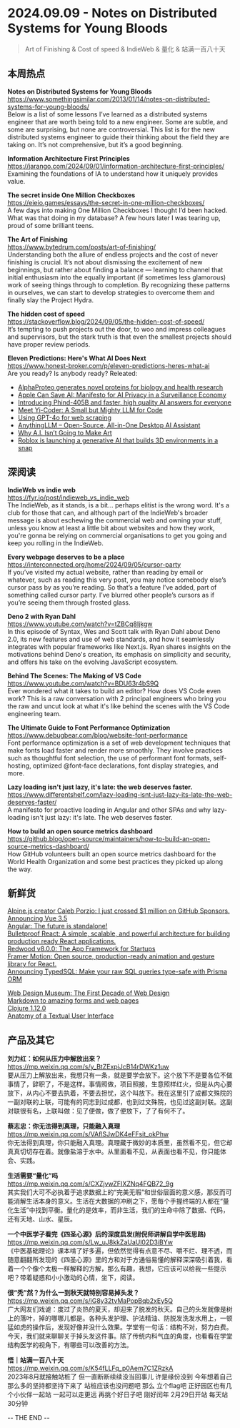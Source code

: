 2024.09.09 -  Notes on Distributed Systems for Young Bloods  
========  

> Art of Finishing & Cost of speed & IndieWeb & 量化 & 站满一百八十天

## 本周热点

**Notes on Distributed Systems for Young Bloods**  
https://www.somethingsimilar.com/2013/01/14/notes-on-distributed-systems-for-young-bloods/  
Below is a list of some lessons I’ve learned as a distributed systems engineer that are worth being told to a new engineer. Some are subtle, and some are surprising, but none are controversial. This list is for the new distributed systems engineer to guide their thinking about the field they are taking on. It’s not comprehensive, but it’s a good beginning.

**Information Architecture First Principles**  
https://jarango.com/2024/09/01/information-architecture-first-principles/  
Examining the foundations of IA to understand how it uniquely provides value.

**The secret inside One Million Checkboxes**  
https://eieio.games/essays/the-secret-in-one-million-checkboxes/  
A few days into making One Million Checkboxes I thought I’d been hacked. What was that doing in my database? A few hours later I was tearing up, proud of some brilliant teens.

**The Art of Finishing**  
https://www.bytedrum.com/posts/art-of-finishing/  
Understanding both the allure of endless projects and the cost of never finishing is crucial. It’s not about dismissing the excitement of new beginnings, but rather about finding a balance — learning to channel that initial enthusiasm into the equally important (if sometimes less glamorous) work of seeing things through to completion. By recognizing these patterns in ourselves, we can start to develop strategies to overcome them and finally slay the Project Hydra.

**The hidden cost of speed**  
https://stackoverflow.blog/2024/09/05/the-hidden-cost-of-speed/  
It’s tempting to push projects out the door, to woo and impress colleagues and supervisors, but the stark truth is that even the smallest projects should have proper review periods.

**Eleven Predictions: Here's What AI Does Next**  
https://www.honest-broker.com/p/eleven-predictions-heres-what-ai  
Are you ready? Is anybody ready? Releated:  
- [AlphaProteo generates novel proteins for biology and health research](https://deepmind.google/discover/blog/alphaproteo-generates-novel-proteins-for-biology-and-health-research/)  
- [Apple Can Save AI: Manifesto for AI Privacy in a Surveillance Economy](https://lucas-mcgregor.medium.com/apple-will-save-ai-f38ec90114e6)  
- [Introducing Phind-405B and faster, high quality AI answers for everyone](https://www.phind.com/blog/introducing-phind-405b-and-better-faster-searches)  
- [Meet Yi-Coder: A Small but Mighty LLM for Code](https://01-ai.github.io/blog.html?post=en/2024-09-05-A-Small-but-Mighty-LLM-for-Code.md)  
- [Using GPT-4o for web scraping](https://blancas.io/blog/ai-web-scraper/)  
- [AnythingLLM – Open-Source, All-in-One Desktop AI Assistant](https://github.com/Mintplex-Labs/anything-llm)  
- [Why A.I. Isn’t Going to Make Art](https://www.newyorker.com/culture/the-weekend-essay/why-ai-isnt-going-to-make-art)  
- [Roblox is launching a generative AI that builds 3D environments in a snap](https://www.technologyreview.com/2024/09/06/1103707/roblox-is-launching-a-generative-ai-that-builds-3d-environments-in-a-snap/)  

## 深阅读

**IndieWeb vs indie web**  
https://fyr.io/post/indieweb_vs_indie_web  
The IndieWeb, as it stands, is a bit... perhaps elitist is the wrong word. It's a club for those that can, and although part of the IndieWeb's broader message is about eschewing the commercial web and owning your stuff, unless you know at least a little bit about websites and how they work, you're gonna be relying on commercial organisations to get you going and keep you rolling in the IndieWeb.

**Every webpage deserves to be a place**  
https://interconnected.org/home/2024/09/05/cursor-party  
If you’ve visited my actual website, rather than reading by email or whatever, such as reading this very post, you may notice somebody else’s cursor pass by as you’re reading. So that’s a feature I’ve added, part of something called cursor party. I’ve blurred other people’s cursors as if you’re seeing them through frosted glass.

**Deno 2 with Ryan Dahl**  
https://www.youtube.com/watch?v=tZBCq8Ijkgw  
In this episode of Syntax, Wes and Scott talk with Ryan Dahl about Deno 2.0, its new features and use of web standards, and how it seamlessly integrates with popular frameworks like Next.js. Ryan shares insights on the motivations behind Deno's creation, its emphasis on simplicity and security, and offers his take on the evolving JavaScript ecosystem.

**Behind The Scenes: The Making of VS Code**  
https://www.youtube.com/watch?v=BDU63r4bS9Q  
Ever wondered what it takes to build an editor? How does VS Code even work? This is a raw conversation with 2 principal engineers who bring you the raw and uncut look at what it's like behind the scenes with the VS Code engineering team.

**The Ultimate Guide to Font Performance Optimization**  
https://www.debugbear.com/blog/website-font-performance  
Font performance optimization is a set of web development techniques that make fonts load faster and render more smoothly. They involve practices such as thoughtful font selection, the use of performant font formats, self-hosting, optimized @font-face declarations, font display strategies, and more.  

**Lazy loading isn't just lazy, it's late: the web deserves faster.**  
https://www.differentshelf.com/lazy-loading-isnt-just-lazy-its-late-the-web-deserves-faster/  
A manifesto for proactive loading in Angular and other SPAs and why lazy-loading isn't just lazy: it's late. The web deserves faster.

**How to build an open source metrics dashboard**  
https://github.blog/open-source/maintainers/how-to-build-an-open-source-metrics-dashboard/  
How GitHub volunteers built an open source metrics dashboard for the World Health Organization and some best practices they picked up along the way.

## 新鲜货

[Alpine.js creator Caleb Porzio: I just crossed $1 million on GitHub Sponsors.](https://calebporzio.com/i-just-cracked-1-million-on-github-sponsors-heres-my-playbook)  
[Announcing Vue 3.5](https://blog.vuejs.org/posts/vue-3-5)  
[Angular: The future is standalone!](https://blog.angular.dev/the-future-is-standalone-475d7edbc706)  
[Bulletproof React: A simple, scalable, and powerful architecture for building production ready React applications.](https://github.com/alan2207/bulletproof-react)  
[Redwood v8.0.0: The App Framework for Startups](https://redwoodjs.com/upgrade/v8)  
[Framer Motion: Open source, production-ready animation and gesture library for React.](https://github.com/framer/motion)  
[Announcing TypedSQL: Make your raw SQL queries type-safe with Prisma ORM](https://www.prisma.io/blog/announcing-typedsql-make-your-raw-sql-queries-type-safe-with-prisma-orm)  

[Web Design Museum: The First Decade of Web Design](https://www.webdesignmuseum.org/)  
[Markdown to amazing forms and web pages](https://blocks.md/)  
[Clojure 1.12.0](https://clojure.org/news/2024/09/05/clojure-1-12-0)  
[Anatomy of a Textual User Interface](https://textual.textualize.io/blog/2024/09/15/anatomy-of-a-textual-user-interface/)  

## 产品及其它

**刘力红：如何从压力中解放出来？**  
https://mp.weixin.qq.com/s/y_BtZExpiJcB14rDWKz1uw  
要从压力上解放出来，我想只有一条，就是要学会放下。这个放下不是要各位不做事情了，辞职了，不是这样。事情照做，项目照接，生意照样红火，但是从内心要放下，从内心不要去执着，不要去担忧，这个叫放下。我在这里引了成都文殊院的一副对联的上联，可能有的同志到过成都，也到过文殊院，也见过这副对联。这副对联很有名，上联叫做：见了便做，做了便放下，了了有何不了。

**蔡志忠：你无法得到真理，只能融入真理**  
https://mp.weixin.qq.com/s/VAflSJwDK4eFFsit_okPhw  
你无法得到真理，你只能融入真理。真理藏于微妙的本质里，虽然看不见，但它却真真切切存在着。就像盐溶于水中。从里面看不见，从表面也看不见，你只能体会、实践。

**生活需要“量化”吗**  
https://mp.weixin.qq.com/s/CXZjvwZFIXZNq4FQB72_9g  
其实我们大可不必执着于追求数据上的“完美无瑕”和世俗层面的意义感，那反而可能消解生活本身的意义。生活在大数据的冲刷之下，愿每个手握终端的人都在“量化生活”中找到平衡。量化的是效率，而非生活，我们的生命中除了数据、代码，还有天地、山水、星辰。

**一个中医学子看完《四圣心源》后的深度启发(附倪师讲解自学中医思路)**  
https://mp.weixin.qq.com/s/Lw_uJ8kkZaUaUl02D3iBYw  
《中医基础理论》课本啃了好多遍，但依然觉得有点意不尽、嚼不烂、理不透，而随意翻翻所发现的《四圣心源》里的方和对于方通俗易懂的解释深深吸引着我，看着一个个像个太极一样解释的方解，那么有趣，我想，它应该可以给我一些提示吧？带着疑惑和小小激动的心情，坐下，阅读。

**很“秃”然？为什么一到秋天就特别容易掉头发？**  
https://mp.weixin.qq.com/s/iG8y32tvMaPopBqb2xEy5Q  
广大网友们戏谑：度过了炎热的夏天，却迎来了脱发的秋天。自己的头发就像是树上的落叶，掉的哪哪儿都是。各种头发护理、护法精油、防脱发洗发水用上，一顿猛如虎的操作后，发现好像并没什么效果。学堂有一句话：结构不对，努力白费。今天，我们就来聊聊关于掉头发这件事。除了传统内科气血的角度，也看看在学堂结构医学的视角下，有哪些可以改善的方法。

**悟｜站满一百八十天**  
https://mp.weixin.qq.com/s/K54fLLFq_p0Aem7C1ZRzkA  
2023年8月就接触站桩了 但一直断断续续没当回事儿 许是缘份没到
今年想着自己那么多的坚持都坚持下来了 站桩应该也没问题吧
那么 立个flag吧 正好园区也有几个小伙伴一起站 一起可以走更远
再挑个好日子吧 刚好闰年 2月29日开站 每天站30分钟 

-- THE END --
